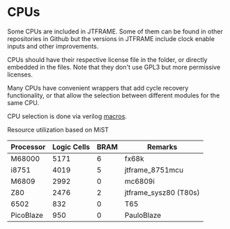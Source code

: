 # CPUs

Some CPUs are included in JTFRAME. Some of them can be found in other repositories in Github but the versions in JTFRAME include clock enable inputs and other improvements.

CPUs should have their respective license file in the folder, or directly embedded in the files. Note that they don't use GPL3 but more permissive licenses.

Many CPUs have convenient wrappers that add cycle recovery functionality, or
that allow the selection between different modules for the same CPU.

CPU selection is done via verilog [macros](macros.md).

Resource utilization based on MiST

Processor   | Logic Cells  |  BRAM |  Remarks
------------|--------------|-------|-----------------
M68000      |  5171        |    6  |  fx68k
i8751       |  4019        |    5  |  jtframe_8751mcu
M6809       |  2992        |    0  |  mc6809i
Z80         |  2476        |    2  |  jtframe_sysz80 (T80s)
6502        |   832        |    0  |  T65
PicoBlaze   |   950        |    0  |  PauloBlaze